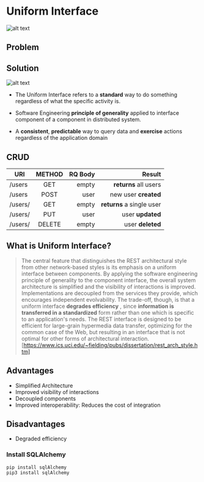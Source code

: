 # Uniform Interface

![alt text][motivation]

[motivation]: https://github.com/cs2b01/uniform-interface/blob/master/connector.png "Motivation"

## Problem


## Solution
![alt text][ui]

[ui]: https://github.com/cs2b01/uniform-interface/blob/master/ui3.png "Uniform Interface"

* The Uniform Interface refers to a **standard** way to do something regardless of what the specific activity is. 

* Software Engineering **principle of generality** applied to interface component of a component in distributed system.

* A **consistent**, **predictable** way to query data and **exercise** actions regardless of the application domain

 
## CRUD

| URI        | METHOD           | RQ Body  |Result  |
| ------------- |:-------------:| -----:| -----:|
| /users      | GET | empty | **returns** all users |
| /users      | POST | user | new user **created** |
| /users/<id> | GET | empty | **returns** a single user |
| /users/<id> | PUT | user | user **updated**  |
| /users/<id> | DELETE | empty | user **deleted** |




## What is Uniform Interface?
> The central feature that distinguishes the REST architectural style from other network-based styles is its emphasis on a uniform interface between components. By applying the software engineering principle of generality to the component interface, the overall system architecture is simplified and the visibility of interactions is improved. Implementations are decoupled from the services they provide, which encourages independent evolvability. The trade-off, though, is that a uniform interface **degrades efficiency** , since **information is transferred in a standardized** form rather than one which is specific to an application's needs. The REST interface is designed to be efficient for large-grain hypermedia data transfer, optimizing for the common case of the Web, but resulting in an interface that is not optimal for other forms of architectural interaction. [https://www.ics.uci.edu/~fielding/pubs/dissertation/rest_arch_style.htm] 

## Advantages
* Simplified Architecture
* Improved visibility of interactions
* Decoupled components
* Improved interoperability: Reduces the cost of integration

## Disadvantages
* Degraded efficiency

### Install SQLAlchemy
```
pip install sqlAlchemy
pip3 install sqlAlchemy
```
